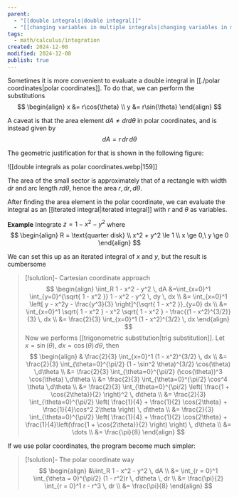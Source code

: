 ```yaml
---
parent:
  - "[[double integrals|double integral]]"
  - "[[changing variables in multiple integrals|changing variables in multiple integrals]]"
tags:
  - math/calculus/integration
created: 2024-12-08
modified: 2024-12-08
publish: true
---
```

Sometimes it is more convenient to evaluate a double integral in [[./polar coordinates|polar coordinates]]. To do that, we can perform the substitutions
$$
\begin{align}
x &= r\cos{\theta} \\
y &= r\sin{\theta}
\end{align}
$$

A caveat is that the area element $dA \neq dr d\theta$ in polar coordinates, and is instead given by
$$
dA = r\,dr\,d\theta
$$

The geometric justification for that is shown in the following figure:

![[double integrals as polar coordinates.webp|159]]

The area of the small sector is approximately that of a rectangle with width $dr$ and arc length $r d\theta$, hence the area $r,dr,d\theta$.

After finding the area element in the polar coordinate, we can evaluate the integral as an [[iterated integral|iterated integral]] with $r$ and $\theta$ as variables.

**Example** Integrate $z = 1 - x^2 - y^2$ where
$$
\begin{align}
R = \text{quarter disk} \\
x^2 + y^2 \le 1 \\
x \ge 0,\ y \ge 0
\end{align}
$$

We can set this up as an iterated integral of $x$ and $y$, but the result is cumbersome

> [!solution]- Cartesian coordinate approach
> $$
> \begin{align}
> \iint_R 1 - x^2 - y^2 \, dA
> &=\int_{x=0}^1 \int_{y=0}^{\sqrt{ 1 - x^2 }} 1 - x^2 - y^2 \, dy \, dx  \\
> &= \int_{x=0}^1 \left[ y - x^2y - \frac{y^3}{3} \right]^{\sqrt{ 1 - x^2 }}_{y=0} dx \\
> &= \int_{x=0}^1  \sqrt{ 1 - x^2 } - x^2 \sqrt{ 1 - x^2 } - \frac{(1 - x^2)^{3/2}}{3} \, dx \\
> &= \frac{2}{3} \int_{x=0}^1 (1 - x^2)^{3/2} \, dx
\end{align}
> $$
> Now we performs [[trigonometric substitution|trig substitution]]. Let $x = \sin(\theta)$, $dx = \cos(\theta)\, d\theta$, then
> $$
> \begin{align}
> & \frac{2}{3} \int_{x=0}^1 (1 - x^2)^{3/2} \, dx \\
> &= \frac{2}{3} \int_{\theta=0}^{\pi/2} (1 - \sin^2 \theta)^{3/2} \cos(\theta) \,d\theta \\
> &= \frac{2}{3} \int_{\theta=0}^{\pi/2} (\cos(\theta))^3 \cos(\theta) \,d\theta \\
> &= \frac{2}{3} \int_{\theta=0}^{\pi/2} \cos^4 \theta \,d\theta \\
> &= \frac{2}{3} \int_{\theta=0}^{\pi/2} \left( \frac{1 + \cos{2\theta}}{2} \right)^2 \, d\theta \\
> &= \frac{2}{3} \int_{\theta=0}^{\pi/2} \left( \frac{1}{4} + \frac{1}{2} \cos{2\theta} + \frac{1}{4}\cos^2 2\theta \right) \, d\theta \\
> &= \frac{2}{3} \int_{\theta=0}^{\pi/2} \left( \frac{1}{4} + \frac{1}{2} \cos{2\theta} + \frac{1}{4}\left(\frac{1 + \cos{2\theta}}{2} \right) \right) \, d\theta \\
> &= \dots \\
> &= \frac{\pi}{8}
> \end{align}
> $$

If we use polar coordinates, the program become much simpler:

> [!solution]- The polar coordinate way
> $$
> \begin{align}
> &\iint_R 1 - x^2 - y^2 \, dA \\
> &= \int_{r = 0}^1 \int_{\theta = 0}^{\pi/2} (1 - r^2)r \, d\theta  \, dr  \\
> &= \frac{\pi}{2} \int_{r = 0}^1 r - r^3 \, dr \\
> &= \frac{\pi}{8}
> \end{align}
> $$